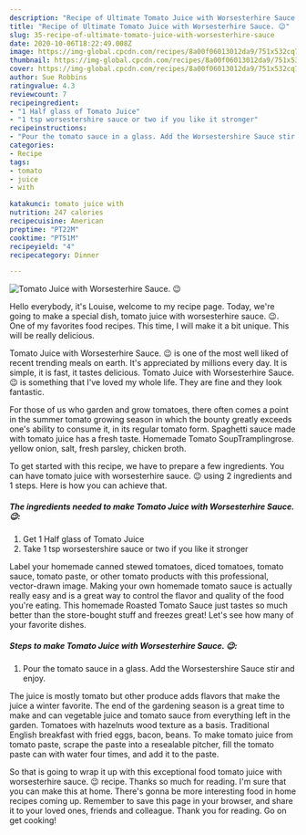 ```yaml
---
description: "Recipe of Ultimate Tomato Juice with Worsesterhire Sauce. 😉"
title: "Recipe of Ultimate Tomato Juice with Worsesterhire Sauce. 😉"
slug: 35-recipe-of-ultimate-tomato-juice-with-worsesterhire-sauce
date: 2020-10-06T18:22:49.008Z
image: https://img-global.cpcdn.com/recipes/8a00f06013012da9/751x532cq70/tomato-juice-with-worsesterhire-sauce-😉-recipe-main-photo.jpg
thumbnail: https://img-global.cpcdn.com/recipes/8a00f06013012da9/751x532cq70/tomato-juice-with-worsesterhire-sauce-😉-recipe-main-photo.jpg
cover: https://img-global.cpcdn.com/recipes/8a00f06013012da9/751x532cq70/tomato-juice-with-worsesterhire-sauce-😉-recipe-main-photo.jpg
author: Sue Robbins
ratingvalue: 4.3
reviewcount: 7
recipeingredient:
- "1 Half glass of Tomato Juice"
- "1 tsp worsestershire sauce or two if you like it stronger"
recipeinstructions:
- "Pour the tomato sauce in a glass. Add the Worsestershire Sauce stir and enjoy."
categories:
- Recipe
tags:
- tomato
- juice
- with

katakunci: tomato juice with 
nutrition: 247 calories
recipecuisine: American
preptime: "PT22M"
cooktime: "PT51M"
recipeyield: "4"
recipecategory: Dinner

---
```



![Tomato Juice with Worsesterhire Sauce. 😉](https://img-global.cpcdn.com/recipes/8a00f06013012da9/751x532cq70/tomato-juice-with-worsesterhire-sauce-😉-recipe-main-photo.jpg)

Hello everybody, it's Louise, welcome to my recipe page. Today, we're going to make a special dish, tomato juice with worsesterhire sauce. 😉. One of my favorites food recipes. This time, I will make it a bit unique. This will be really delicious.

Tomato Juice with Worsesterhire Sauce. 😉 is one of the most well liked of recent trending meals on earth. It's appreciated by millions every day. It is simple, it is fast, it tastes delicious. Tomato Juice with Worsesterhire Sauce. 😉 is something that I've loved my whole life. They are fine and they look fantastic.

For those of us who garden and grow tomatoes, there often comes a point in the summer tomato growing season in which the bounty greatly exceeds one&#39;s ability to consume it, in its regular tomato form. Spaghetti sauce made with tomato juice has a fresh taste. Homemade Tomato SoupTramplingrose. yellow onion, salt, fresh parsley, chicken broth.


To get started with this recipe, we have to prepare a few ingredients. You can have tomato juice with worsesterhire sauce. 😉 using 2 ingredients and 1 steps. Here is how you can achieve that.

<!--inarticleads1-->

##### The ingredients needed to make Tomato Juice with Worsesterhire Sauce. 😉:

1. Get 1 Half glass of Tomato Juice
1. Take 1 tsp worsestershire sauce or two if you like it stronger


Label your homemade canned stewed tomatoes, diced tomatoes, tomato sauce, tomato paste, or other tomato products with this professional, vector-drawn image. Making your own homemade tomato sauce is actually really easy and is a great way to control the flavor and quality of the food you&#39;re eating. This homemade Roasted Tomato Sauce just tastes so much better than the store-bought stuff and freezes great! Let&#39;s see how many of your favorite dishes. 

<!--inarticleads2-->

##### Steps to make Tomato Juice with Worsesterhire Sauce. 😉:

1. Pour the tomato sauce in a glass. Add the Worsestershire Sauce stir and enjoy.


The juice is mostly tomato but other produce adds flavors that make the juice a winter favorite. The end of the gardening season is a great time to make and can vegetable juice and tomato sauce from everything left in the garden. Tomatoes with hazelnuts wood texture as a basis. Traditional English breakfast with fried eggs, bacon, beans. To make tomato juice from tomato paste, scrape the paste into a resealable pitcher, fill the tomato paste can with water four times, and add it to the paste. 

So that is going to wrap it up with this exceptional food tomato juice with worsesterhire sauce. 😉 recipe. Thanks so much for reading. I'm sure that you can make this at home. There's gonna be more interesting food in home recipes coming up. Remember to save this page in your browser, and share it to your loved ones, friends and colleague. Thank you for reading. Go on get cooking!
